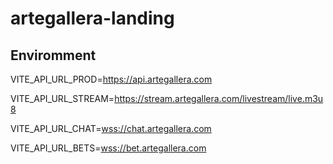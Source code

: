 # artegallera-landing

## Enviromment

VITE_API_URL_PROD=<https://api.artegallera.com>

VITE_API_URL_STREAM=<https://stream.artegallera.com/livestream/live.m3u8>

VITE_API_URL_CHAT=<wss://chat.artegallera.com>

VITE_API_URL_BETS=<wss://bet.artegallera.com>
